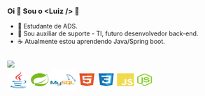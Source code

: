 ### Oi 👋 Sou o <Luiz &#47;> 🌱


- 📖 Estudante de ADS.
- 🔭 Sou auxiliar de suporte - TI, futuro desenvolvedor back-end.
- ☕ Atualmente estou aprendendo Java/Spring boot.

##

<img height="180em" src="https://github-readme-stats.vercel.app/api/top-langs/?username=luizhenriquebf&layout=compact&langs_count=7&theme=midnight-purple"/>

<div style="display: inline_block">
  
  <img align="center" width="50" height="40" src="https://raw.githubusercontent.com/devicons/devicon/master/icons/java/java-original.svg">
  <img align="center" width="40" height="30" src="https://raw.githubusercontent.com/devicons/devicon/master/icons/spring/spring-original.svg">
  <img align="center" width="60" height="50" src="https://raw.githubusercontent.com/devicons/devicon/master/icons/mysql/mysql-original-wordmark.svg">
  <img align="center" width="40" height="30" src="https://raw.githubusercontent.com/devicons/devicon/master/icons/html5/html5-original.svg">
  <img align="center" width="40" height="30" src="https://raw.githubusercontent.com/devicons/devicon/master/icons/css3/css3-original.svg">
  <img align="center" width="40" height="30" src="https://raw.githubusercontent.com/devicons/devicon/master/icons/javascript/javascript-plain.svg">
  <img align="center" width="40" height="30" src="https://raw.githubusercontent.com/devicons/devicon/master/icons/nodejs/nodejs-original.svg">

</div>

</div>
